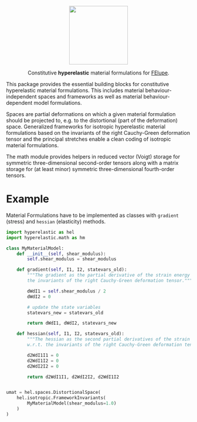 <p align="center">
  <a href="https://github.com/adtzlr/hyperelastic"><img src="https://github.com/adtzlr/hyperelastic/assets/5793153/499f3f9a-6e1d-4b37-877f-bf8d519e4fe6" height="160px"/></a>
  <p align="center">Constitutive <b>hyperelastic</b> material formulations for <a href="https://github.com/adtzlr/felupe">FElupe</a>.</p>
</p>

This package provides the essential building blocks for constitutive hyperelastic material formulations. This includes material behaviour-independent spaces and frameworks as well as material behaviour-dependent model formulations.

Spaces are partial deformations on which a given material formulation should be projected to, e.g. to the distortional (part of the deformation) space. Generalized frameworks for isotropic hyperelastic material formulations based on the invariants of the right Cauchy-Green deformation tensor and the principal stretches enable a clean coding of isotropic material formulations.

The math module provides helpers in reduced vector (Voigt) storage for symmetric three-dimensional second-order tensors along with a matrix storage for (at least minor) symmetric three-dimensional fourth-order tensors.

# Example
Material Formulations have to be implemented as classes with `gradient` (stress) and `hessian` (elasticity) methods.

```python
import hyperelastic as hel
import hyperelastic.math as hm

class MyMaterialModel:
    def __init__(self, shear_modulus):
        self.shear_modulus = shear_modulus

    def gradient(self, I1, I2, statevars_old):
        """The gradient as the partial derivative of the strain energy function w.r.t.
        the invariants of the right Cauchy-Green deformation tensor."""

        dWdI1 = self.shear_modulus / 2
        dWdI2 = 0

        # update the state variables
        statevars_new = statevars_old

        return dWdI1, dWdI2, statevars_new

    def hessian(self, I1, I2, statevars_old):
        """The hessian as the second partial derivatives of the strain energy function 
        w.r.t. the invariants of the right Cauchy-Green deformation tensor. """

        d2WdI1I1 = 0
        d2WdI1I2 = 0
        d2WdI2I2 = 0

        return d2WdI1I1, d2WdI2I2, d2WdI1I2


umat = hel.spaces.DistortionalSpace(
    hel.isotropic.FrameworkInvariants(
        MyMaterialModel(shear_modulus=1.0)
    )
)
```
